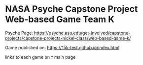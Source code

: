 # NASA Psyche Capstone Project Web-based Game Team K

Psyche Page: https://psyche.asu.edu/get-involved/capstone-projects/capstone-projects-nickel-class/web-based-game-k/

Game published on: https://15k-test.github.io/index.html

links to each game on ^ main page
